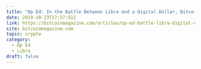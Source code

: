 ```yaml
---
title: "Op Ed: In the Battle Between Libra and a Digital Dollar, Bitcoin Will Win"
date: 2019-10-23T17:57:51Z
link: https://bitcoinmagazine.com/articles/op-ed-battle-libra-digital-dollar-bitcoin-win?utm_medium=RSS&utm_source=hune
site: bitcoinmagazine.com
topic: crypto
category:
  - Op Ed
  - Libra
draft: false
---
```


